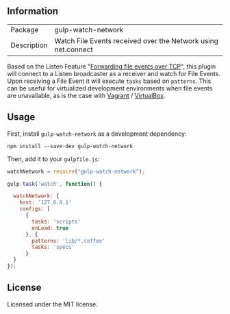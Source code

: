 ## Information

<table>
<tr> 
<td>Package</td><td>gulp-watch-network</td>
</tr>
<tr>
<td>Description</td>
<td>Watch File Events received over the Network using net.connect</td>
</tr>
</table>

Based on the Listen Feature "[Forwarding file events over TCP](https://github.com/guard/listen#forwarding-file-events-over-tcp)", this plugin will connect to a Listen broadcaster as a receiver and watch for File Events. Upon receiving a File Event it will execute `tasks` based on `patterns`. This can be useful for virtualized development environments when file events are unavailable, as is the case with [Vagrant](https://github.com/mitchellh/vagrant) / [VirtualBox](https://www.virtualbox.org).

## Usage

First, install `gulp-watch-network` as a development dependency:

```shell
npm install --save-dev gulp-watch-network
```

Then, add it to your `gulpfile.js`:

```javascript
watchNetwork = require("gulp-watch-network");

gulp.task('watch', function() {

  watchNetwork: {
    host: '127.0.0.1'
    configs: [
      {
        tasks: 'scripts'
        onLoad: true
      }, {
        patterns: 'lib/*.coffee'
        tasks: 'specs'
      }
  }
});

```


## License
Licensed under the MIT license.
